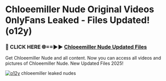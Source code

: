 # Chloeemiller Nude Original Videos 0nlyFans Leaked - Files Updated! (o12y)

<h3>🔴 CLICK HERE 🌐==►► <a href="https://tinyurl.com/52m3yx9h" rel="nofollow">Chloeemiller Nude Updated Files</a></h3>

Get Chloeemiller Nude and all content. Now you can access all videos and pictures of Chloeemiller Nude. New Updated Files 2025!

[![o12y](https://i.imgur.com/TnHtlc8.gif)](https://tinyurl.com/52m3yx9h)
chloeemiller leaked nudes